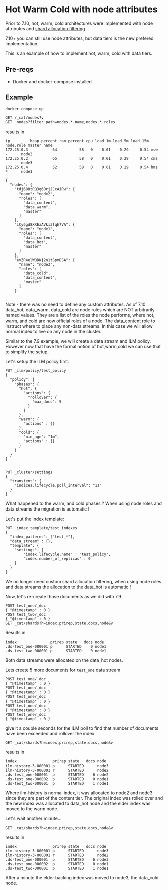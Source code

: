 # Hot Warm Cold with node attributes

Prior to 7.10, hot, warm, cold architectures were implemented with node attributes and [shard allocation filtering](https://www.elastic.co/guide/en/elasticsearch/reference/current/shard-allocation-filtering.html)

7.10+ you can still use node attributes, but data tiers is the new prefered implementation. 

This is an example of how to implement hot, warm, cold with data tiers.

## Pre-reqs

* Docker and docker-compose installed 

## Example

```
docker-compose up
```
```
GET /_cat/nodes?v
GET _nodes?filter_path=nodes.*.name,nodes.*.roles
```

results in
```
ip         heap.percent ram.percent cpu load_1m load_5m load_15m node.role master name
172.25.0.3           64          58   0    0.01    0.29     0.54 msw       -      node2
172.25.0.2           65          58   0    0.01    0.29     0.54 cms       -      node3
172.25.0.4           52          58   0    0.01    0.29     0.54 hms       *      node1

{
  "nodes": {
    "tdj688tRQ3q60rjJCcAiRw": {
      "name": "node2",
      "roles": [
        "data_content",
        "data_warm",
        "master"
      ]
    },
    "iCy6gd8XREaAVki3fqh7VA": {
      "name": "node1",
      "roles": [
        "data_content",
        "data_hot",
        "master"
      ]
    },
    "evZR4elWQDKj2n1tSpmDSA": {
      "name": "node3",
      "roles": [
        "data_cold",
        "data_content",
        "master"
      ]
    }
  
```

Note - there was no need to define any custom attributes. As of 7.10 data_hot, data_warm, data_cold are node roles which are NOT arbitrarily named values. They are a list of the roles the node performs, where hot, warm, and cold are now official roles of a node. The data_content role to instruct where to place any non-data streams. In this case we will allow normal index to live on any node in the cluster. 

Similar to the 7.9 example, we will create a data stream and ILM policy. However now that have the formal notion of hot,warm,cold we can use that to simplify the setup. 

Let's setup the ILM policy first.

```
PUT _ilm/policy/test_policy
{
  "policy": {
    "phases": {
      "hot": {
        "actions": {
          "rollover": {
            "max_docs": 5
          }
        }
      },
      "warm": {
        "actions" : {}
      },
      "cold": {
        "min_age": "1m",
        "actions" : {}
      }
    }
  }
}


PUT _cluster/settings
{
  "transient": {
    "indices.lifecycle.poll_interval": "1s"
  }
}
```

What happened to the warm, and cold phases ? When using node roles and data streams the migration is automatic ! 

Let's put the index template: 

```
PUT _index_template/test_indexes
{
  "index_patterns": ["test_*"],
  "data_stream" : {},
  "template": {
    "settings": {
        "index.lifecycle.name" : "test_policy",
        "index.number_of_replicas" : 0
    }
  }
}
```

We no longer need custom shard allocation filtering, when using node roles and data streams the allocation to the data_hot is automatic !

Now, let's re-create those documents as we did with 7.9

```
POST test_one/_doc
{ "@timestamp" : 0 }
POST test_two/_doc
{ "@timestamp" : 0 }
GET _cat/shards?h=index,prirep,state,docs,node&v
``` 

Results in 
```
index               prirep state   docs node
.ds-test_one-000001 p      STARTED    0 node1
.ds-test_two-000001 p      STARTED    0 node1
```

Both data streams were allocated on the data_hot nodes. 

Lets create 5 more documents for `test_one` data stream
```
POST test_one/_doc
{ "@timestamp" : 0 }
POST test_one/_doc
{ "@timestamp" : 0 }
POST test_one/_doc
{ "@timestamp" : 0 }
POST test_one/_doc
{ "@timestamp" : 0 }
POST test_one/_doc
{ "@timestamp" : 0 }
```

give it a couple seconds for the ILM poll to find that number of documents have been exceeded and rollover the index

```
GET _cat/shards?h=index,prirep,state,docs,node&v
```

results in
```
index                prirep state   docs node
ilm-history-3-000001 p      STARTED      node3
ilm-history-3-000001 r      STARTED      node2
.ds-test_one-000001  p      STARTED    6 node2
.ds-test_one-000002  p      STARTED    0 node1
.ds-test_two-000001  p      STARTED    1 node1
```

Where ilm-history is normal index, it was allocated to node2 and node3 since they are part of the content tier. The original index was rolled over and the new index was allocated to data_hot node and the elder index was moved to the warm node. 

Let's wait another minute...

```
GET _cat/shards?h=index,prirep,state,docs,node&v
```
results in
```
index                prirep state   docs node
ilm-history-3-000001 p      STARTED      node3
ilm-history-3-000001 r      STARTED      node2
.ds-test_one-000001  p      STARTED    6 node3
.ds-test_one-000002  p      STARTED    0 node1
.ds-test_two-000001  p      STARTED    1 node1
```

After a minute the elder backing index was moved to node3, the data_cold node. 
